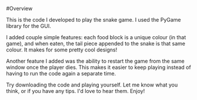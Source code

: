 #Overview

This is the code I developed to play the snake game. I used the PyGame library for the GUI.

I added couple simple features: each food block is a unique colour (in that game), and when eaten, the tail piece appended to the snake is that same colour. It makes for some pretty cool designs!

Another feature I added was the ability to restart the game from the same window once the player dies. This makes it easier to keep playing instead of having to run the code again a separate time.

Try downloading the code and playing yourself. Let me know what you think, or if you have any tips. I'd love to hear them. Enjoy!

